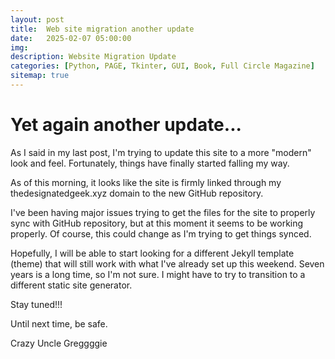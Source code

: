 ```yaml
---
layout: post
title:  Web site migration another update
date:   2025-02-07 05:00:00
img: 
description: Website Migration Update
categories: [Python, PAGE, Tkinter, GUI, Book, Full Circle Magazine]
sitemap: true
---
```


# Yet again another update...

As I said in my last post, I'm trying to update this site to a more "modern" look and feel. Fortunately, things have finally started falling my way.

As of this morning, it looks like the site is firmly linked through my thedesignatedgeek.xyz domain to the new GitHub repository.

I've been having major issues trying to get the files for the site to properly sync with GitHub repository, but at this moment it seems to be working properly. Of course, this could change as I'm trying to get things synced.

Hopefully, I will be able to start looking for a different Jekyll template (theme) that will still work with what I've already set up this weekend. Seven years is a long time, so I'm not sure. I might have to try to transition to a different static site generator.

Stay tuned!!!


Until next time, be safe.

Crazy Uncle Greggggie
